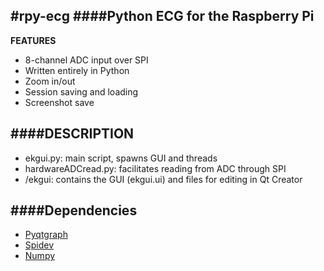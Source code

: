 #rpy-ecg 
####Python ECG for the Raspberry Pi
---

__FEATURES__
* 8-channel ADC input over SPI
* Written entirely in Python
* Zoom in/out
* Session saving and loading
* Screenshot save

####DESCRIPTION
---
* ekgui.py: main script, spawns GUI and threads
* hardwareADCread.py: facilitates reading from ADC through SPI
* /ekgui: contains the GUI (ekgui.ui) and files for editing in Qt Creator

####Dependencies
---
* [Pyqtgraph](http://www.pyqtgraph.org/)
* [Spidev](https://pypi.python.org/pypi/spidev)
* [Numpy](http://www.numpy.org/)
